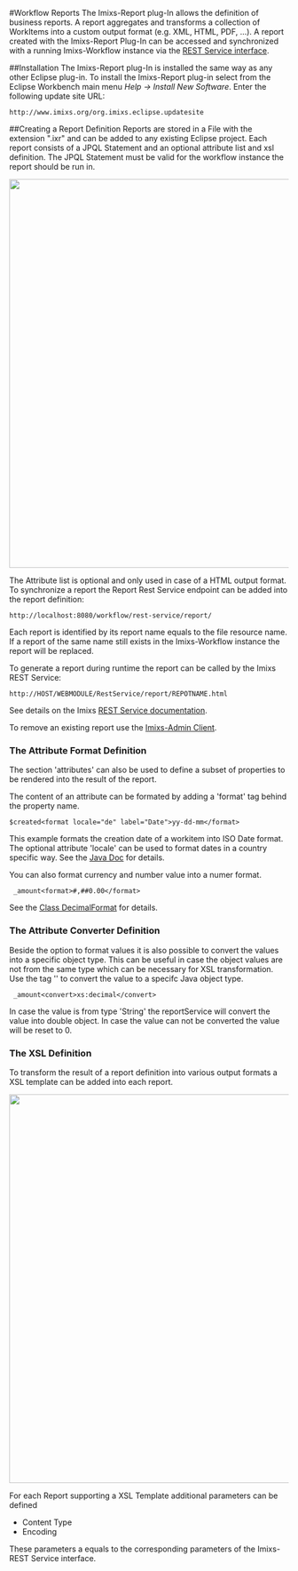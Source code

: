 #Workflow Reports
The Imixs-Report plug-In allows the definition of business reports. A report aggregates and transforms a collection of WorkItems into a custom output format (e.g. XML, HTML, PDF, ...). A report created with the Imixs-Report Plug-In can be accessed and synchronized with a running Imixs-Workflow instance via the [REST Service interface](../restapi/reportservice.html).

##Installation
The Imixs-Report plug-In is installed the same way as any other Eclipse plug-in. To install the Imixs-Report plug-in select from the Eclipse Workbench main menu *Help -> Install New Software*. Enter the following update site URL:

    http://www.imixs.org/org.imixs.eclipse.updatesite


##Creating a Report Definition 
Reports are stored in a File with the extension ".ixr" and can be added to any existing Eclipse project. Each report consists of a JPQL Statement and an optional attribute list and xsl definition. The JPQL Statement must be valid for the workflow instance the report should be run in. 

<img src="../images/modelling/report-01.png"  width="700"/>

The Attribute list is optional and only used in case of a HTML output format.
To synchronize a report the Report Rest Service endpoint can be added into the report definition:
   
    http://localhost:8080/workflow/rest-service/report/

Each report is identified by its report name equals to the file resource name.  If a report of the same name still exists in the Imixs-Workflow instance the report will be replaced.

To generate a report during runtime the report can be called by the Imixs REST Service:

    http://HOST/WEBMODULE/RestService/report/REPOTNAME.html

See details on the Imixs [REST Service documentation](../restapi/reportservice.html).

To remove an existing report use the [Imixs-Admin Client](../administration.html). 

### The Attribute Format Definition
The section 'attributes' can also be used to define a subset of properties to be rendered into the result of the report. 

The content of an attribute can be formated by adding a 'format' tag behind the property name. 

    $created<format locale="de" label="Date">yy-dd-mm</format> 

This example formats the creation date of a workitem into ISO Date format. The optional attribute 'locale' can be used to format dates in a country specific way. See the [Java Doc](http://docs.oracle.com/javase/7/docs/api/java/text/SimpleDateFormat.html) for details.  

You can also format currency and number value into a numer format. 

     _amount<format>#,##0.00</format>

 See the [Class DecimalFormat](http://docs.oracle.com/javase/7/docs/api/java/text/DecimalFormat.html) for details. 

### The Attribute Converter Definition
Beside the option to format values it is also possible to convert the values into a specific object type. This can be useful in case
the object values are not from the same type which can be necessary for XSL transformation. 
Use the tag '<convert>' to convert the value to a specifc Java object type. 


     _amount<convert>xs:decimal</convert>

In case the value is from type 'String' the reportService will convert the value into double object. In case the value can not be converted
the value will be reset to 0. 


### The XSL Definition
To transform the result of a report definition into various output formats a XSL template can be added into each report.  

<img src="../images/modelling/report-02.png" width="700"/>

For each Report supporting a XSL Template additional parameters can be defined

 * Content Type 
 * Encoding
 
These parameters a equals to the corresponding  parameters of the Imixs-REST Service interface. 
 